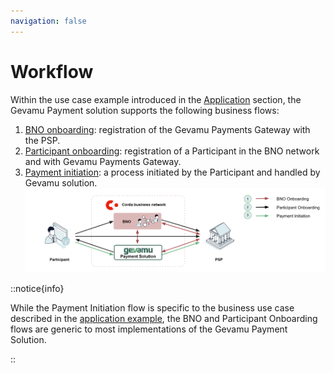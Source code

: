 ```yaml
---
navigation: false
---
```


# Workflow

Within the use case example introduced in the [Application](/application) section, the Gevamu Payment solution supports the following business flows:

1. [BNO onboarding](/workflow/BNO-onboarding): registration of the Gevamu Payments Gateway with the PSP.
2. [Participant onboarding](/workflow/participant-onboarding): registration of a Participant in the BNO network and with Gevamu Payments Gateway.
3. [Payment initiation](/workflow/payment-initiation): a process initiated by the Participant and handled by Gevamu solution.
   ![Workflows supported by the Gevamu solution](/img/Workflows.png)

::notice{info}

While the Payment Initiation flow is specific to the business use case described in the [application example](/content/application), the BNO and Participant Onboarding flows are generic to most implementations of the Gevamu Payment Solution.

::
